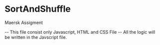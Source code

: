 # SortAndShuffle
Maersk Assigment

-- This file consist only Javascript, HTML and CSS File
-- All the logic will be written in the Javscript file.